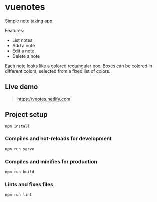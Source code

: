 # vuenotes

Simple note taking app.

Features:

- List notes
- Add a note
- Edit a note
- Delete a note

Each note looks like a colored rectangular box.
Boxes can be colored in different colors, selected from a fixed list of colors.

## Live demo

> https://vnotes.netlify.com

## Project setup

```
npm install
```

### Compiles and hot-reloads for development

```
npm run serve
```

### Compiles and minifies for production

```
npm run build
```

### Lints and fixes files

```
npm run lint
```

